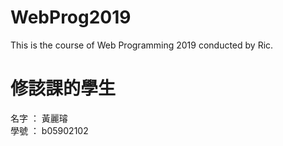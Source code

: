 # WebProg2019
This is the course of Web Programming 2019 conducted by Ric.  
# 修該課的學生 
名字 ： 黃麗璿 </br> 
學號 ： b05902102
